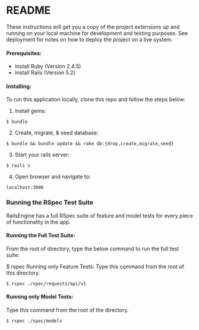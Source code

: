 # README

These instructions will get you a copy of the project extensions up and running on your local machine for development and testing purposes. See deployment for notes on how to deploy the project on a live system.

#### Prerequisites:

* Install Ruby (Version 2.4.5)
* Install Rails (Version 5.2)

#### Installing:

To run this application locally, clone this repo and follow the steps below:

1) Install gems:
```
$ bundle
```


2) Create, migrate, & seed database:
```
$ bundle && bundle update && rake db:{drop,create,migrate,seed}
```


3) Start your rails server:
```
$ rails s
```

4) Open browser and navigate to:
```
localhost:3000
```

### Running the RSpec Test Suite

RailsEngine has a full RSpec suite of feature and model tests for every piece of functionality in the app.

#### Running the Full Test Suite:

From the root of directory, type the below command to run the full test suite:

$ rspec
Running only Feature Tests:
Type this command from the root of this directory.

```
$ rspec ./spec/requests/api/v1
```

#### Running only Model Tests:

Type this command from the root of the directory.

```
$ rspec ./spec/models
```

